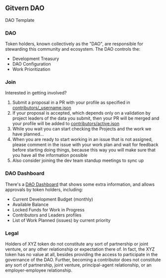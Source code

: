## Gitvern DAO

DAO Template

### DAO

Token holders, known collectively as the "DAO", are responsible for stewarding this community and ecosystem. The DAO controls the:

- Development Treasury
- DAO Configuration
- Work Prioritization

### Join

Interested in getting involved?

1. Submit a proposal in a PR with your profile as specified in [contributors/_username.json](contributors/_template.json)
2. If your proposal is accepted, which depends only on a validation by project leaders of the data you submit, then your PR will be merged and your profile will be added to [contributors/active.json](contributors/active.json)
3. While you wait you can start checking the Projects and the work we have planned...
4. When you are ready to start working in an issue that is not assigned, please comment in the issue with your work plan and wait for feedback before starting doing things, because this way you will make sure that you have all the information possible
5. Also consider joining the dev team standup meetings to sync up

### DAO Dashboard

There's a [DAO Dashboard](https://dao.gitvern.org) that shows some extra information, and allows approvals by token holders, including:

- Current Development Budget (monthly)
- Available Balance
- Locked Funds for Work in Progress
- Contributors and Leaders profiles
- List of Work Planned (issues) by current priority

### Legal

Holders of XYZ token do not constitute any sort of partnership or joint venture, or any other relationship or expectation there of.
In fact, the XYZ token has no value at all, besides providing the access to participate in the governance of the DAO.
Further, becoming a contributor does not constitute any sort of partnership, joint venture, principal-agent relationship, or an employer-employee relationship.
